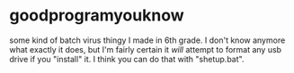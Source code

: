 # goodprogramyouknow
some kind of batch virus thingy I made in 6th grade.
I don't know anymore what exactly it does, but I'm fairly certain it *will* attempt to format any usb drive if you "install" it.
I think you can do that with "shetup.bat".
